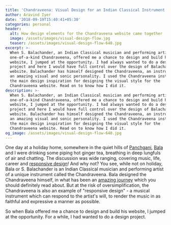 ```yaml
---
title: 'Chandraveena: Visual Design for an Indian Classical Instrument'
author: Aravind Iyer
date: '2018-09-19T15:40:41+05:30'
categories: personal
header:
  alt: How design elements for the Chandraveena website came together
  image: /assets/images/visual-design-flow.jpg
  teaser: /assets/images/visual-design-flow-640.jpg
excerpt: >-
  When S. Balachander, an Indian Classical musician and performing artist of the
  one-of-a-kind Chandraveena, offered me a chance to design and build his
  website, I jumped at the opportunity. I had always wanted to do a design
  project and here I would have full control over the design of Balachander's
  website. Balachander has himself designed the Chandraveena, an instrument with
  an amazing visual and sonic personality. I used the Chandraveena instrument as
  the main design inspiration for designing the visual style for the
  Chandraveena website. Read on to know how I did it.
description: >-
  When S. Balachander, an Indian Classical musician and performing artist of the
  one-of-a-kind Chandraveena, offered me a chance to design and build his
  website, I jumped at the opportunity. I had always wanted to do a design
  project and here I would have full control over the design of Balachander's
  website. Balachander has himself designed the Chandraveena, an instrument with
  an amazing visual and sonic personality. I used the Chandraveena instrument as
  the main design inspiration for designing the visual style for the
  Chandraveena website. Read on to know how I did it.
og_image: /assets/images/visual-design-flow-640.jpg
---
```

One day at a holiday home, somewhere in the quiet hills of [Panchgani](https://en.wikipedia.org/wiki/Panchgani), [Bala](https://goofy-lewin-6d9bef.netlify.com/about/) and I were drinking some piping hot ginger tea, breathing in deep lungfuls of air and chatting. The discussion was wide ranging, covering music, life, career and [responsive design](https://www.smashingmagazine.com/2011/01/guidelines-for-responsive-web-design/)! And why not? You see, while not on holiday, Bala or S. Balachander is an Indian Classical musician and performing artist of a unique instrument called the Chandraveena. Bala designed the Chandraveena himself, in what has been an [amazing journey](https://goofy-lewin-6d9bef.netlify.com/about/) which you should definitely read about. But at the risk of oversimplification, the Chandraveena is also an example of "responsive design" - a musical instrument which can respond to the artist's will, to render the music in as faithful and expressive a manner as possible.

So when Bala offered me a chance to design and build his website, I jumped at the opportunity. For a while, I had wanted to do a design project.
